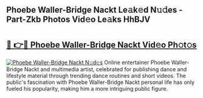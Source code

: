 ## Phoebe Waller-Bridge Nackt Le𝚊k𝚎d N𝚞𝚍es - Part-Zkb Photos Vid𝚎o Le𝚊ks HhBJV

# <h2><a href="http://fb4vzi.evod.top/?m=Phoebe+Waller-Bridge+Nackt">🔗 👉🔴 Phoebe Waller-Bridge Nackt Vid𝚎o Ph𝚘t𝚘s</a></h2>

[![Phoebe Waller-Bridge Nackt N𝚞d𝚎s](https://i.imgur.com/8V9OHl7.gif)](http://fb4vzi.evod.top/?m=Phoebe+Waller-Bridge+Nackt)
Online entertainer Phoebe Waller-Bridge Nackt and multimedia artist, celebrated for publishing dance and lifestyle material through trending dance routines and short videos. The public's fascination with Phoebe Waller-Bridge Nackt personal life has only fueled his popularity, making him a more intriguing public figure. 
